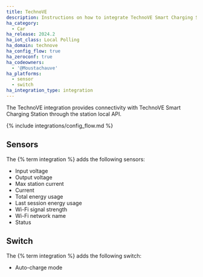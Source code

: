 ```yaml
---
title: TechnoVE
description: Instructions on how to integrate TechnoVE Smart Charging Station with Home Assistant.
ha_category:
  - Car
ha_release: 2024.2
ha_iot_class: Local Polling
ha_domain: technove
ha_config_flow: true
ha_zeroconf: true
ha_codeowners:
  - '@Moustachauve'
ha_platforms:
  - sensor
  - switch
ha_integration_type: integration
---
```


The TechnoVE integration provides connectivity with TechnoVE Smart Charging Station through the station local API.

{% include integrations/config_flow.md %}

## Sensors

The {% term integration %} adds the following sensors:

- Input voltage
- Output voltage
- Max station current
- Current
- Total energy usage
- Last session energy usage
- Wi-Fi signal strength
- Wi-Fi network name
- Status

## Switch

The {% term integration %} adds the following switch:

- Auto-charge mode